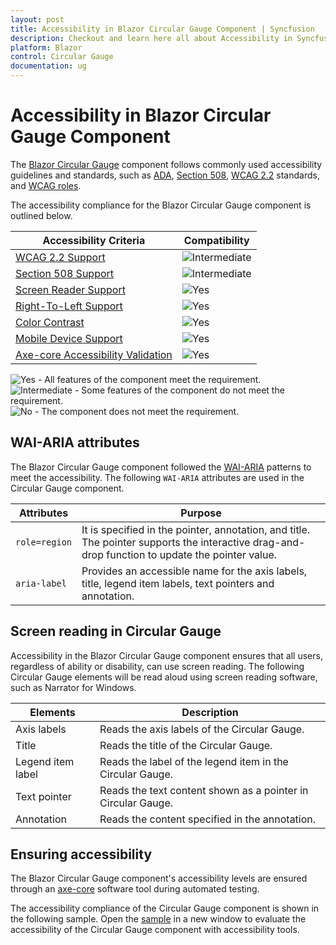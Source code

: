 ```yaml
---
layout: post
title: Accessibility in Blazor Circular Gauge Component | Syncfusion
description: Checkout and learn here all about Accessibility in Syncfusion Blazor Circular Gauge component and more.
platform: Blazor
control: Circular Gauge
documentation: ug
---
```



# Accessibility in Blazor Circular Gauge Component

The [Blazor Circular Gauge](https://www.syncfusion.com/blazor-components/blazor-circular-gauge) component follows commonly used accessibility guidelines and standards, such as [ADA](https://www.ada.gov/), [Section 508](https://www.section508.gov/), [WCAG 2.2](https://www.w3.org/TR/WCAG22/) standards, and [WCAG roles](https://www.w3.org/TR/wai-aria/#roles).

The accessibility compliance for the Blazor Circular Gauge component is outlined below.

| Accessibility Criteria | Compatibility |
| -- | -- |
| [WCAG 2.2 Support](../common/accessibility) | <img src="https://cdn.syncfusion.com/content/images/documentation/partial.png" alt="Intermediate"> |
| [Section 508 Support](../common/accessibility) | <img src="https://cdn.syncfusion.com/content/images/documentation/partial.png" alt="Intermediate"> |
| [Screen Reader Support](../common/accessibility) | <img src="https://cdn.syncfusion.com/content/images/landing-page/yes.png" alt="Yes"> |
| [Right-To-Left Support](../common/accessibility) | <img src="https://cdn.syncfusion.com/content/images/landing-page/yes.png" alt="Yes"> |
| [Color Contrast](../common/accessibility) | <img src="https://cdn.syncfusion.com/content/images/landing-page/yes.png" alt="Yes"> |
| [Mobile Device Support](../common/accessibility) | <img src="https://cdn.syncfusion.com/content/images/landing-page/yes.png" alt="Yes"> |
| [Axe-core Accessibility Validation](../common/accessibility) | <img src="https://cdn.syncfusion.com/content/images/landing-page/yes.png" alt="Yes"> |

<style>
    .post .post-content img {
        display: inline-block;
        margin: 0.5em 0;
    }
</style>

<div><img src="https://cdn.syncfusion.com/content/images/documentation/full.png" alt="Yes"> - All features of the component meet the requirement.</div>

<div><img src="https://cdn.syncfusion.com/content/images/documentation/partial.png" alt="Intermediate"> - Some features of the component do not meet the requirement.</div>

<div><img src="https://cdn.syncfusion.com/content/images/documentation/not-supported.png" alt="No"> - The component does not meet the requirement.</div>

## WAI-ARIA attributes

The Blazor Circular Gauge component followed the [WAI-ARIA](https://www.w3.org/WAI/ARIA/apg/patterns/) patterns to meet the accessibility. The following `WAI-ARIA` attributes are used in the Circular Gauge component.


| Attributes | Purpose |
| --- | --- |
| `role=region` | It is specified in the pointer, annotation, and title. The pointer supports the interactive drag-and-drop function to update the pointer value. |
| `aria-label` | Provides an accessible name for the axis labels, title, legend item labels, text pointers and annotation. |

## Screen reading in Circular Gauge

Accessibility in the Blazor Circular Gauge component ensures that all users, regardless of ability or disability, can use screen reading. The following Circular Gauge elements will be read aloud using screen reading software, such as Narrator for Windows.

| Elements | Description |
| --- | --- |
| Axis labels | Reads the axis labels of the Circular Gauge. |
| Title | Reads the title of the Circular Gauge. |
| Legend item label | Reads the label of the legend item in the Circular Gauge. |
| Text pointer | Reads the text content shown as a pointer in Circular Gauge. |
| Annotation | Reads the content specified in the annotation. |

## Ensuring accessibility

The Blazor Circular Gauge component's accessibility levels are ensured through an [axe-core](https://www.npmjs.com/package/axe-core) software tool during automated testing.

The accessibility compliance of the Circular Gauge component is shown in the following sample. Open the [sample](https://blazor.syncfusion.com/accessibility/circulargauge) in a new window to evaluate the accessibility of the Circular Gauge component with accessibility tools.
